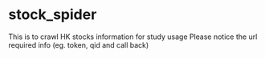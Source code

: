 # stock_spider

This is to crawl HK stocks information for study usage
Please notice the url required info (eg. token, qid and call back)

